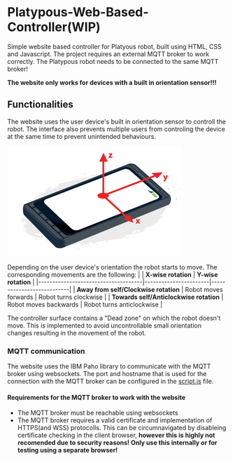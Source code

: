 # **Platypous-Web-Based-Controller(WIP)**
Simple website based controller for Platyous robot, built using HTML, CSS and Javascript. The project requires an external MQTT broker to work correctly. The Platypous robot needs to be connected to the same MQTT broker!

**The website only works for devices with a built in orientation sensor!!!**

## **Functionalities**
The website uses the user device's built in orientation sensor to controll the robot. The interface also prevents multiple users from controling the device at the same time to prevent unintended behaviours.

![Phone orientation](../images/phone_orientation.png)

Depending on the user device's orientation the robot starts to move. The corresponding movements are the following:
|                                     | **X-wise rotation**   | **Y-wise rotation**       |
|-------------------------------------|-----------------------|---------------------------|
| **Away from self/Clockwise rotation**   | Robot moves forwards  | Robot turns clockwise     |
| **Towards self/Anticlockwise rotation** | Robot moves backwards | Robot turns anticlockwise |

The controller surface contains a "Dead zone" on which the robot doesn't move. This is implemented to avoid uncontrollable small orientation changes resulting in the movement of the robot.

### **MQTT communication**

The website uses the IBM Paho library to communicate with the MQTT broker using websockets. The port and hostname that is used for the connection with the MQTT broker can be configured in the [script.js](./script.js) file.

#### **Requirements for the MQTT broker to work with the website**
- The MQTT broker must be reachable using websockets
- The MQTT broker requires a valid certificate and implementation of HTTPS(and WSS) protocolls. This can be circumnavigated by disableing certificate checking in the client browser, **however this is highly not recomended due to security reasons! Only use this internally or for testing using a separate browser!**